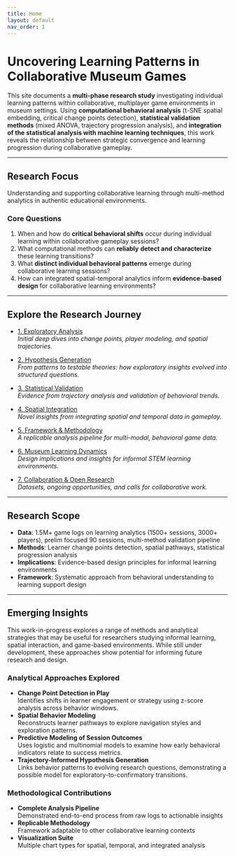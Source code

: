 ```yaml
---
title: Home
layout: default
nav_order: 1
---
```


# Uncovering Learning Patterns in Collaborative Museum Games

This site documents a **multi-phase research study** investigating individual learning patterns within collaborative, multiplayer game environments in museum settings. Using **computational behavioral analysis** (t-SNE spatial embedding, critical change points detection), **statistical validation methods** (mixed ANOVA, trajectory progression analysis), and **integration of the statistical analysis with machine learning techniques**, this work reveals the relationship between strategic convergence and learning progression during collaborative gameplay.

---

## Research Focus

Understanding and supporting collaborative learning through multi-method analytics in authentic educational environments.

### Core Questions
1. When and how do **critical behavioral shifts** occur during individual learning within collaborative gameplay sessions?
2. What computational methods can **reliably** **detect and characterize** these learning transitions?
3. What **distinct individual behavioral patterns** emerge during collaborative learning sessions?
4. How can integrated spatial-temporal analytics inform **evidence-based design** for collaborative learning environments?

---

## Explore the Research Journey

- [1. Exploratory Analysis](1-exploratory-analysis.md)  
  *Initial deep dives into change points, player modeling, and spatial trajectories.*

- [2. Hypothesis Generation](2-hypothesis-generation.md)  
  *From patterns to testable theories: how exploratory insights evolved into structured questions.*

- [3. Statistical Validation](3-statistical-validation.md)  
  *Evidence from trajectory analysis and validation of behavioral trends.*

- [4. Spatial Integration](4-spatial-integration.md)  
  *Novel insights from integrating spatial and temporal data in gameplay.*

- [5. Framework & Methodology](5-framework-methodology.md)  
  *A replicable analysis pipeline for multi-modal, behavioral game data.*

- [6. Museum Learning Dynamics](6-museum-learning-dynamics.md)  
  *Design implications and insights for informal STEM learning environments.*

- [7. Collaboration & Open Research](7-collaboration.md)  
  *Datasets, ongoing opportunities, and calls for collaborative work.*

---
## Research Scope
- **Data**: 1.5M+ game logs on learning analytics (1500+ sessions, 3000+ players), prelim focused 90 sessions, multi-method validation pipeline
- **Methods**: Learner change points detection, spatial pathways, statistical progression analysis
- **Implications**: Evidence-based design principles for informal learning environments
- **Framework**: Systematic approach from behavioral understanding to learning support design

---
## Emerging Insights

This work-in-progress explores a range of methods and analytical strategies that may be useful for researchers studying informal learning, spatial interaction, and game-based environments. While still under development, these approaches show potential for informing future research and design.

### Analytical Approaches Explored
- **Change Point Detection in Play**  
  Identifies shifts in learner engagement or strategy using z-score analysis across behavior windows.
- **Spatial Behavior Modeling**  
  Reconstructs learner pathways to explore navigation styles and exploration patterns.
- **Predictive Modeling of Session Outcomes**  
  Uses logistic and multinomial models to examine how early behavioral indicators relate to success metrics.
- **Trajectory-Informed Hypothesis Generation**  
  Links behavior patterns to evolving research questions, demonstrating a possible model for exploratory-to-confirmatory transitions.

### Methodological Contributions
- **Complete Analysis Pipeline**  
  Demonstrated end-to-end process from raw logs to actionable insights
- **Replicable Methodology**  
  Framework adaptable to other collaborative learning contexts  
- **Visualization Suite**  
  Multiple chart types for spatial, temporal, and integrated analysis


